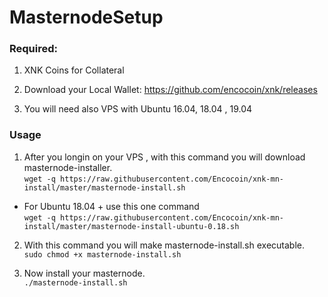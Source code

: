 # MasternodeSetup

### Required:

1. XNK Coins for Collateral

2. Download your Local Wallet: https://github.com/encocoin/xnk/releases

3. You will need also VPS with Ubuntu 16.04, 18.04 , 19.04

### Usage

1. After you longin on your VPS , with this command you will download masternode-installer.   
`wget -q https://raw.githubusercontent.com/Encocoin/xnk-mn-install/master/masternode-install.sh`  
- For Ubuntu 18.04 + use this one command   
`wget -q https://raw.githubusercontent.com/Encocoin/xnk-mn-install/master/masternode-install-ubuntu-0.18.sh` 

2. With this command you will make masternode-install.sh executable.  
`sudo chmod +x masternode-install.sh` <br>

3. Now install your masternode.  
`./masternode-install.sh`
